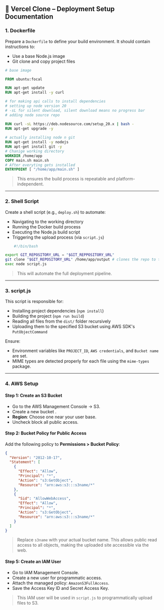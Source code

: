 ## 🔧 Vercel Clone – Deployment Setup Documentation

### 1. **Dockerfile**

Prepare a `Dockerfile` to define your build environment. It should contain instructions to:

- Use a base Node.js image
- Git clone and copy project files

```dockerfile
# base image

FROM ubuntu:focal

RUN apt-get update
RUN apt-get install -y curl

# for making api calls to install dependencies
# setting up node version 20
# -sL for silent download, silent download means no progress bar
# adding node source repo

RUN curl -sL https://deb.nodesource.com/setup_20.x | bash -
RUN apt-get upgrade -y
  
# actually installing node n git
RUN apt-get install -y nodejs
RUN apt-get install git -y
# Chanige working directory
WORKDIR /home/app
COPY main.sh main.sh
# After everyting gets installed
ENTRYPOINT [ "/home/app/main.sh" ]
```

> This ensures the build process is repeatable and platform-independent.

---

### 2. **Shell Script**

Create a shell script (e.g., `deploy.sh`) to automate:

- Navigating to the working directory
- Running the Docker build process
- Executing the Node.js build script
- Triggering the upload process (via `script.js`)
```bash
    #!/bin/bash

export GIT_REPOSITORY_URL = "$GIT_REPPOSITORY_URL"
git clone "$GIT_REPOSITORY_URL" /home/app/output # clones the repo to this dir
exec node script.js
```

> This will automate the full deployment pipeline.

---

### 3. **script.js**

This script is responsible for:

- Installing project dependencies (`npm install`)
- Building the project (`npm run build`)
- Reading all files from the `dist/` folder recursively
- Uploading them to the specified S3 bucket using AWS SDK's `PutObjectCommand`

Ensure:

- Environment variables like `PROJECT_ID`, `AWS credentials`, and `Bucket name` are set.
- MIME types are detected properly for each file using the `mime-types` package.

---

### 4. **AWS Setup**

#### Step 1: **Create an S3 Bucket**

- Go to the AWS Management Console → S3.
- Create a new bucket .
- **Region**: Choose one near your user base.
- Uncheck block all public access.

#### Step 2: **Bucket Policy for Public Access**

Add the following policy to **Permissions > Bucket Policy**:

```json
{
  "Version": "2012-10-17",
  "Statement": [
    {
      "Effect": "Allow",
      "Principal": "*",
      "Action": "s3:GetObject",
      "Resource": "arn:aws:s3:::s3name/*"
    },
    {
      "Sid": "AllowWebAccess",
      "Effect": "Allow",
      "Principal": "*",
      "Action": "s3:GetObject",
      "Resource": "arn:aws:s3:::s3name/*"
    }
  ]
}
```

> Replace `s3name` with your actual bucket name. This allows public read access to all objects, making the uploaded site accessible via the web.


#### Step 5: **Create an IAM User**

- Go to IAM Management Console.
- Create a new user for programmatic access.
- Attach the managed policy: `AmazonS3FullAccess`.
- Save the Access Key ID and Secret Access Key.

> This IAM user will be used in `script.js` to programmatically upload files to S3.